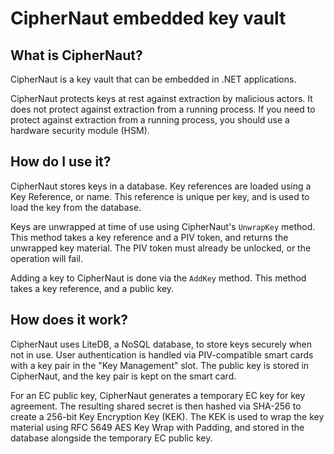 # CipherNaut embedded key vault

## What is CipherNaut?

CipherNaut is a key vault that can be embedded in .NET applications.

CipherNaut protects keys at rest against extraction by malicious actors. It does not protect against extraction from a
running process. If you need to protect against extraction from a running process, you should use a hardware security
module (HSM).

## How do I use it?

CipherNaut stores keys in a database.  Key references are loaded using a Key Reference, or name.  This reference is
unique per key, and is used to load the key from the database.

Keys are unwrapped at time of use using CipherNaut's `UnwrapKey` method.  This method takes a key reference and a PIV
token, and returns the unwrapped key material.  The PIV token must already be unlocked, or the operation will fail.

Adding a key to CipherNaut is done via the `AddKey` method.  This method takes a key reference, and a public key.

## How does it work?

CipherNaut uses LiteDB, a NoSQL database, to store keys securely when not in use. User authentication is handled via
PIV-compatible smart cards with a key pair in the "Key Management" slot. The public key is stored in CipherNaut, and the
key pair is kept on the smart card.

For an EC public key, CipherNaut generates a temporary EC key for key agreement. The resulting shared secret is then
hashed via SHA-256 to create a 256-bit Key Encryption Key (KEK). The KEK is used to wrap the key material using RFC 5649
AES Key Wrap with Padding, and stored in the database alongside the temporary EC public key.